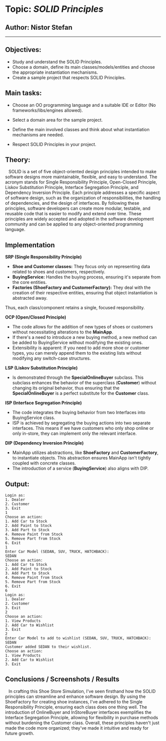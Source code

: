 # Topic: *SOLID Principles*

## Author: Nistor Stefan

----

## Objectives:

* Study and understand the SOLID Principles.
* Choose a domain, define its main classes/models/entities and choose the appropriate instantiation mechanisms.
* Create a sample project that respects SOLID Principles.

## Main tasks:
* Choose an OO programming language and a suitable IDE or Editor (No frameworks/libs/engines allowed).

* Select a domain area for the sample project.

* Define the main involved classes and think about what instantiation mechanisms are needed.

* Respect SOLID Principles in your project.



## Theory:
&ensp; SOLID is a set of five object-oriented design principles intended to make software designs more maintainable, flexible, and easy to understand. The acronym stands for Single Responsibility Principle, Open-Closed Principle, Liskov Substitution Principle, Interface Segregation Principle, and Dependency Inversion Principle. Each principle addresses a specific aspect of software design, such as the organization of responsibilities, the handling of dependencies, and the design of interfaces. By following these principles, software developers can create more modular, testable, and reusable code that is easier to modify and extend over time. These principles are widely accepted and adopted in the software development community and can be applied to any object-oriented programming language.


## Implementation
__SRP (Single Responsibility Principle)__

* __Shoe and Customer classes:__ They focus only on representing data related to shoes and customers, respectively.
* __BuyingService:__ Handles the buying process, ensuring it's separate from the core entities.
* __Factories (ShoeFactory and CustomerFactory):__ They deal with the creation of their respective entities, ensuring that object instantiation is abstracted away.

Thus, each class/component retains a single, focused responsibility.

__OCP (Open/Closed Principle)__

* The code allows for the addition of new types of shoes or customers without necessitating alterations to the **MainApp**.
* If there's a need to introduce a new buying method, a new method can be added to BuyingService without modifying the existing ones.
* Extensibility is apparent: If you need to add more shoe or customer types, you can merely append them to the existing lists without modifying any switch-case structures.

__LSP (Liskov Substitution Principle)__

* Is demonstrated through the **SpecialOnlineBuyer** subclass. This subclass enhances the behavior of the superclass (**Customer**) without changing its original behavior, thus ensuring that the **SpecialOnlineBuyer** is a perfect substitute for the **Customer** class.

__ISP (Interface Segregation Principle)__

* The code integrates the buying behavior from two Interfaces into BuyingService class.
* ISP is achieved by segregating the buying actions into two separate interfaces. This means if we have customers who only shop online or only in-store, they can implement only the relevant interface.

__DIP (Dependency Inversion Principle)__

* MainApp utilizes abstractions, like **ShoeFactory** and **CustomerFactory**, to instantiate objects. This abstraction ensures MainApp isn't tightly coupled with concrete classes.
* The introduction of a service (**BuyingService**) also aligns with DIP.

## Output:
```
Login as: 
1. Dealer 
2. Customer 
3. Exit
1
Choose an action: 
1. Add Car to Stock 
2. Add Paint to Stock 
3. Add Part to Stock 
4. Remove Paint from Stock 
5. Remove Part from Stock 
6. Exit
1
Enter Car Model (SEDAN, SUV, TRUCK, HATCHBACK):
SEDAN
Choose an action: 
1. Add Car to Stock 
2. Add Paint to Stock 
3. Add Part to Stock 
4. Remove Paint from Stock 
5. Remove Part from Stock 
6. Exit
6
Login as: 
1. Dealer 
2. Customer 
3. Exit
2
Choose an action: 
1. View Products 
2. Add Car to Wishlist 
3. Exit
2
Enter Car Model to add to wishlist (SEDAN, SUV, TRUCK, HATCHBACK):
SEDAN
Customer added SEDAN to their wishlist.
Choose an action: 
1. View Products 
2. Add Car to Wishlist 
3. Exit
```


## Conclusions / Screenshots / Results
&ensp; In crafting this Shoe Store Simulation, I've seen firsthand how the SOLID principles can streamline and enhance software design. By using the ShoeFactory for creating shoe instances, I've adhered to the Single Responsibility Principle, ensuring each class does one thing well. The introduction of OnlineBuyer and InStoreBuyer interfaces exemplifies the Interface Segregation Principle, allowing for flexibility in purchase methods without burdening the Customer class. Overall, these principles haven't just made the code more organized; they've made it intuitive and ready for future growth.


